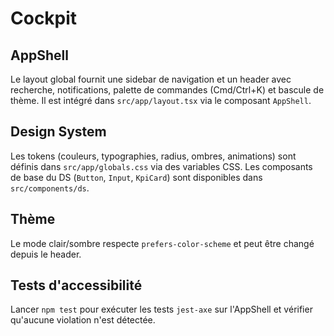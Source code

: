 # Cockpit

## AppShell

Le layout global fournit une sidebar de navigation et un header avec recherche, notifications, palette de commandes (Cmd/Ctrl+K) et bascule de thème. Il est intégré dans `src/app/layout.tsx` via le composant `AppShell`.

## Design System

Les tokens (couleurs, typographies, radius, ombres, animations) sont définis dans `src/app/globals.css` via des variables CSS. Les composants de base du DS (`Button`, `Input`, `KpiCard`) sont disponibles dans `src/components/ds`.

## Thème

Le mode clair/sombre respecte `prefers-color-scheme` et peut être changé depuis le header.

## Tests d'accessibilité

Lancer `npm test` pour exécuter les tests `jest-axe` sur l'AppShell et vérifier qu'aucune violation n'est détectée.
